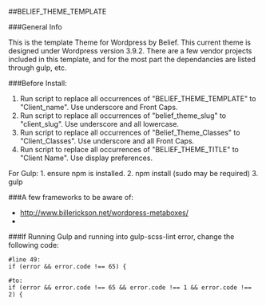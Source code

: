 ##BELIEF_THEME_TEMPLATE

###General Info

This is the template Theme for Wordpress by Belief. This current theme is designed under Wordpress version 3.9.2. There are a few vendor projects included in this template, and for the most part the dependancies are listed through gulp, etc.

###Before Install:
1. Run script to replace all occurrences of "BELIEF_THEME_TEMPLATE" to "Client_name". Use underscore and Front Caps.
2. Run script to replace all occurrences of "belief_theme_slug" to "client_slug". Use underscore and all lowercase.
3.  Run script to replace all occurrences of "Belief_Theme_Classes" to "Client_Classes". Use underscore and all Front Caps.
1. Run script to replace all occurrences of "BELIEF_THEME_TITLE" to "Client Name". Use display preferences.

For Gulp:
	1. ensure npm is installed.
	2. npm install (sudo may be required)
	3. gulp

###A few frameworks to be aware of:

- http://www.billerickson.net/wordpress-metaboxes/
- 

###If Running Gulp and running into gulp-scss-lint error, change the following code:

```
#line 49:
if (error && error.code !== 65) {

#to:
if (error && error.code !== 65 && error.code !== 1 && error.code !== 2) {

```